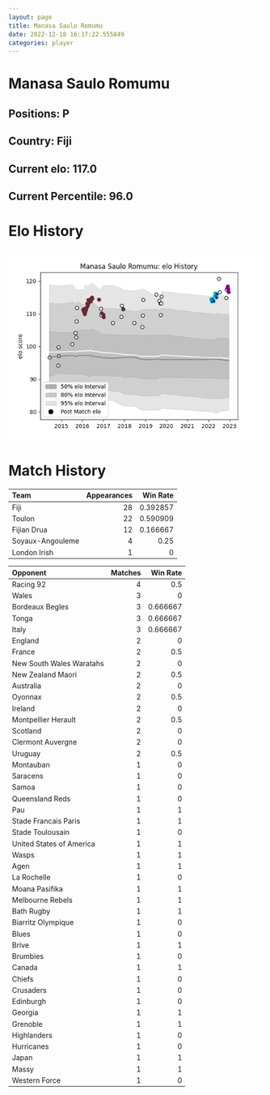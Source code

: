 ```yaml
---  
layout: page  
title: Manasa Saulo Romumu  
date: 2022-12-18 16:37:22.555849  
categories: player  
---
```

# Manasa Saulo Romumu

## Positions: P

## Country: Fiji

## Current elo: 117.0

## Current Percentile: 96.0

# Elo History


![elo history](history_ManasaSauloRomumu.png)
# Match History


| Team             |   Appearances |   Win Rate |
|:-----------------|--------------:|-----------:|
| Fiji             |            28 |   0.392857 |
| Toulon           |            22 |   0.590909 |
| Fijian Drua      |            12 |   0.166667 |
| Soyaux-Angouleme |             4 |   0.25     |
| London Irish     |             1 |   0        |

| Opponent                 |   Matches |   Win Rate |
|:-------------------------|----------:|-----------:|
| Racing 92                |         4 |   0.5      |
| Wales                    |         3 |   0        |
| Bordeaux Begles          |         3 |   0.666667 |
| Tonga                    |         3 |   0.666667 |
| Italy                    |         3 |   0.666667 |
| England                  |         2 |   0        |
| France                   |         2 |   0.5      |
| New South Wales Waratahs |         2 |   0        |
| New Zealand Maori        |         2 |   0.5      |
| Australia                |         2 |   0        |
| Oyonnax                  |         2 |   0.5      |
| Ireland                  |         2 |   0        |
| Montpellier Herault      |         2 |   0.5      |
| Scotland                 |         2 |   0        |
| Clermont Auvergne        |         2 |   0        |
| Uruguay                  |         2 |   0.5      |
| Montauban                |         1 |   0        |
| Saracens                 |         1 |   0        |
| Samoa                    |         1 |   0        |
| Queensland Reds          |         1 |   0        |
| Pau                      |         1 |   1        |
| Stade Francais Paris     |         1 |   1        |
| Stade Toulousain         |         1 |   0        |
| United States of America |         1 |   1        |
| Wasps                    |         1 |   1        |
| Agen                     |         1 |   1        |
| La Rochelle              |         1 |   0        |
| Moana Pasifika           |         1 |   1        |
| Melbourne Rebels         |         1 |   1        |
| Bath Rugby               |         1 |   1        |
| Biarritz Olympique       |         1 |   0        |
| Blues                    |         1 |   0        |
| Brive                    |         1 |   1        |
| Brumbies                 |         1 |   0        |
| Canada                   |         1 |   1        |
| Chiefs                   |         1 |   0        |
| Crusaders                |         1 |   0        |
| Edinburgh                |         1 |   0        |
| Georgia                  |         1 |   1        |
| Grenoble                 |         1 |   1        |
| Highlanders              |         1 |   0        |
| Hurricanes               |         1 |   0        |
| Japan                    |         1 |   1        |
| Massy                    |         1 |   1        |
| Western Force            |         1 |   0        |